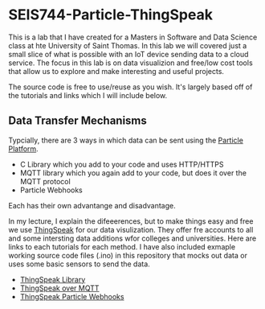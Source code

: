 # SEIS744-Particle-ThingSpeak

This is a lab that I have created for a Masters in Software and Data Science class at hte University of Saint Thomas. In this lab we will covered just a small slice of what is possible with an IoT device sending data to a cloud service. The focus in this lab is on data visualizion and free/low cost tools that allow us to explore and make interesting and useful projects.

The source code is free to use/reuse as you wish. It's largely based off of the tutorials and links which I will include below.

## Data Transfer Mechanisms

Typcially, there are 3 ways in which data can be sent using the [Particle Platform](https://particle.io).

* C Library which you add to your code and uses HTTP/HTTPS
* MQTT library which you again add to your code, but does it over the MQTT protocol
* Particle Webhooks

Each has their own advantange and disadvantage. 

In my lecture, I explain the difeeerences, but to make things easy and free we use [ThingSpeak](https://thingspeak.com) for our data visulization. They offer fre accounts to all and some intersting data additions wfor colleges and universities. Here are links to each tutorials for each method. I have also included exmaple working source code files (.ino) in this repository that mocks out data or uses some basic sensors to send the data.

* [ThingSpeak Library](https://docs.particle.io/reference/device-os/libraries/t/ThingSpeak/)
* [ThingSpeak over MQTT](https://www.mathworks.com/help/thingspeak/use-photon-client-to-publish-to-a-channel.html)
* [ThingSpeak Particle Webhooks](https://docs.particle.io/integrations/webhooks/#how-webhooks-work)

